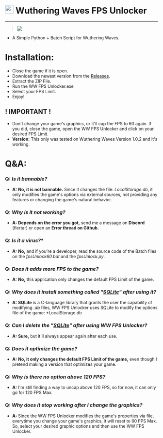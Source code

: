 
# <img src="https://play-lh.googleusercontent.com/ameFGPYH-qhOSxdsSA_fA54I4Ch-eO8y7Pj4x6W6ejQkvKbhVjCehKlPerBY9X2L8ek" width="28" height="28"/> Wuthering Waves FPS Unlocker

<hr>

> <img src="https://media.discordapp.net/attachments/911807496048508958/1244666843302727811/Wuthering-Waves-Release-Date-Header.png?ex=6655f1d4&is=6654a054&hm=7486b9139a2a004952867f3192c8d01af6a67dea54884979557cf504fae86d93&=&format=webp&quality=lossless&width=900&height=506"/>
- A Simple Python + Batch Script for Wuthering Waves.

# Installation:

- Close the game if it is open.
- Download the newest version from the [Releases](https://github.com/insxnsive/wuthering-waves-fps-unlocker/releases/).
- Extract the ZIP File.
- Run the WW FPS Unlocker.exe
- Select your FPS Limit.
- Enjoy!

## ! IMPORTANT ! 
- Don't change your game's graphics, or it'll cap the FPS to 60 again. If you did, close the game, open the WW FPS Unlocker and click on your desired FPS Limit.
- **Version:** This only was tested on Wuthering Waves Version 1.0.2 and it's working.

# Q&A:

### **Q:** *Is it bannable?*
- **A:** **No, it is not bannable.** Since it changes the file: *LocalStorage.db*, it only modifies the game's options via external sources, not providing any features or changing the game's natural behavior.

### **Q:** *Why is it not working?*
- **A:** **Depends on the error you got,** send me a message on **Discord** (flertar) or open an **Error thread on Github.**

### **Q:** *Is it a virus?**
- **A:** **No,** and if you're a developer, read the source code of the Batch files on the *fpsUnlock60.bat* and the *fpsUnlock.py*.

### **Q:** *Does it adds more FPS to the game?*
- **A:** **No,** this application only changes the default FPS Limit of the game.

### **Q:** *Why does it install something called "[SQLite](https://www.sqlite.org/)" after using it?*
- **A:** **SQLite** is a C-language library that grants the user the capability of modifying *.db* files, WW FPS Unlocker uses SQLite to modify the options file of the game: *LocalStorage.db

### **Q:** *Can I delete the "[SQLite](https://www.sqlite.org/)" after using WW FPS Unlocker?*
- **A:** **Sure,** but it'll always appear again after each use.

### **Q:** *Does it optimize the game?*
- **A:** **No, it only changes the default FPS Limit of the game,** even though I pretend making a version that optimizes your game.

### **Q:** *Why is there no option above 120 FPS?*
- **A:** I'm still finding a way to uncap above 120 FPS, so for now, it can only go for 120 FPS Max.

### **Q:** *Why does it stop working after I change the graphics?*
- **A:** Since the WW FPS Unlocker modifies the game's properties via file, everytime you change your game's graphics, it will reset to 60 FPS Max. So, select your desired graphic options and then use the WW FPS Unlocker.
